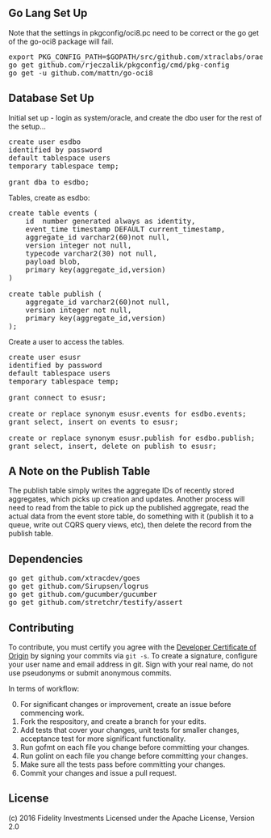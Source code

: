 ## Go Lang Set Up

Note that the settings in pkgconfig/oci8.pc need to be correct or the go get of
the go-oci8 package will fail.

<pre>
export PKG_CONFIG_PATH=$GOPATH/src/github.com/xtraclabs/oraeventstore/pkgconfig/
go get github.com/rjeczalik/pkgconfig/cmd/pkg-config
go get -u github.com/mattn/go-oci8
</pre>

## Database Set Up

Initial set up - login as system/oracle, and create the dbo user for the rest of the setup...

<pre>
create user esdbo
identified by password
default tablespace users
temporary tablespace temp;

grant dba to esdbo;
</pre>


Tables, create as esdbo:

<pre>
create table events (
    id  number generated always as identity,
    event_time timestamp DEFAULT current_timestamp,
    aggregate_id varchar2(60)not null,
    version integer not null,
    typecode varchar2(30) not null,
    payload blob,
    primary key(aggregate_id,version)
)

create table publish (
    aggregate_id varchar2(60)not null,
    version integer not null,
    primary key(aggregate_id,version)
);
</pre>

Create a user to access the tables.

<pre>
create user esusr
identified by password
default tablespace users
temporary tablespace temp;

grant connect to esusr;

create or replace synonym esusr.events for esdbo.events;
grant select, insert on events to esusr;

create or replace synonym esusr.publish for esdbo.publish;
grant select, insert, delete on publish to esusr;
</pre>

## A Note on the Publish Table

The publish table simply writes the aggregate IDs of recently stored
aggregates, which picks up creation and updates. Another process will need
to read from the table to pick up the published aggregate, read the
actual data from the event store table, do something with it (publish it
to a queue, write out CQRS query views, etc), then delete the record from the
publish table.


## Dependencies

<pre>
go get github.com/xtracdev/goes
go get github.com/Sirupsen/logrus
go get github.com/gucumber/gucumber
go get github.com/stretchr/testify/assert
</pre>

## Contributing

To contribute, you must certify you agree with the [Developer Certificate of Origin](http://developercertificate.org/)
by signing your commits via `git -s`. To create a signature, configure your user name and email address in git.
Sign with your real name, do not use pseudonyms or submit anonymous commits.


In terms of workflow:

0. For significant changes or improvement, create an issue before commencing work.
1. Fork the respository, and create a branch for your edits.
2. Add tests that cover your changes, unit tests for smaller changes, acceptance test
for more significant functionality.
3. Run gofmt on each file you change before committing your changes.
4. Run golint on each file you change before committing your changes.
5. Make sure all the tests pass before committing your changes.
6. Commit your changes and issue a pull request.

## License

(c) 2016 Fidelity Investments
Licensed under the Apache License, Version 2.0